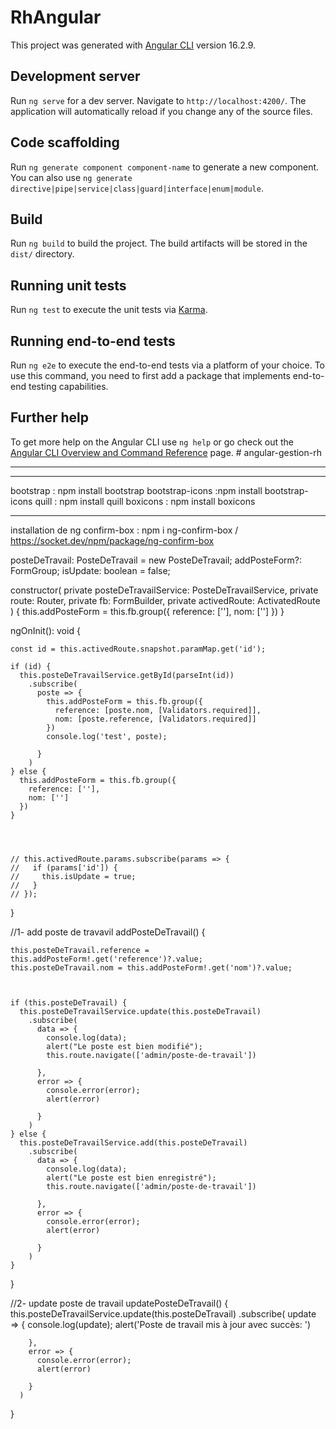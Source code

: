 # RhAngular

This project was generated with [Angular CLI](https://github.com/angular/angular-cli) version 16.2.9.

## Development server

Run `ng serve` for a dev server. Navigate to `http://localhost:4200/`. The application will automatically reload if you change any of the source files.

## Code scaffolding

Run `ng generate component component-name` to generate a new component. You can also use `ng generate directive|pipe|service|class|guard|interface|enum|module`.

## Build

Run `ng build` to build the project. The build artifacts will be stored in the `dist/` directory.

## Running unit tests

Run `ng test` to execute the unit tests via [Karma](https://karma-runner.github.io).

## Running end-to-end tests

Run `ng e2e` to execute the end-to-end tests via a platform of your choice. To use this command, you need to first add a package that implements end-to-end testing capabilities.

## Further help

To get more help on the Angular CLI use `ng help` or go check out the [Angular CLI Overview and Command Reference](https://angular.io/cli) page.
#   a n g u l a r - g e s t i o n - r h 
 
 
*******************************************************************************
*******************************************************************************
bootstrap : npm install bootstrap
bootstrap-icons :npm install bootstrap-icons
quill : npm install quill
boxicons : npm install boxicons


********************************************
installation de ng confirm-box : npm i ng-confirm-box / https://socket.dev/npm/package/ng-confirm-box



  posteDeTravail: PosteDeTravail = new PosteDeTravail;
  addPosteForm?: FormGroup;
  isUpdate: boolean = false;

  constructor(
    private posteDeTravailService: PosteDeTravailService,
    private route: Router,
    private fb: FormBuilder,
    private activedRoute: ActivatedRoute
  ) {
    this.addPosteForm = this.fb.group({
      reference: [''],
      nom: ['']
    })
  }

  ngOnInit(): void {

    const id = this.activedRoute.snapshot.paramMap.get('id');

    if (id) {
      this.posteDeTravailService.getById(parseInt(id))
        .subscribe(
          poste => {
            this.addPosteForm = this.fb.group({
              reference: [poste.nom, [Validators.required]],
              nom: [poste.reference, [Validators.required]]
            })
            console.log('test', poste);

          }
        )
    } else {
      this.addPosteForm = this.fb.group({
        reference: [''],
        nom: ['']
      })
    }




    // this.activedRoute.params.subscribe(params => {
    //   if (params['id']) {
    //     this.isUpdate = true;
    //   }
    // });

  }

  //1- add poste de travavil
  addPosteDeTravail() {


    this.posteDeTravail.reference = this.addPosteForm!.get('reference')?.value;
    this.posteDeTravail.nom = this.addPosteForm!.get('nom')?.value;



    if (this.posteDeTravail) {
      this.posteDeTravailService.update(this.posteDeTravail)
        .subscribe(
          data => {
            console.log(data);
            alert("Le poste est bien modifié");
            this.route.navigate(['admin/poste-de-travail'])

          },
          error => {
            console.error(error);
            alert(error)

          }
        )
    } else {
      this.posteDeTravailService.add(this.posteDeTravail)
        .subscribe(
          data => {
            console.log(data);
            alert("Le poste est bien enregistré");
            this.route.navigate(['admin/poste-de-travail'])

          },
          error => {
            console.error(error);
            alert(error)

          }
        )
    }




  }

  //2- update poste de travail
  updatePosteDeTravail() {
    this.posteDeTravailService.update(this.posteDeTravail)
      .subscribe(
        update => {
          console.log(update);
          alert('Poste de travail mis à jour avec succès: ')

        },
        error => {
          console.error(error);
          alert(error)

        }
      )
  }























      